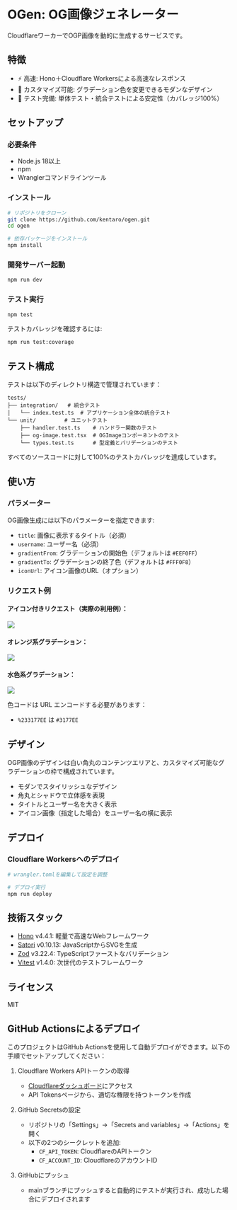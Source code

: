 # OGen: OG画像ジェネレーター

CloudflareワーカーでOGP画像を動的に生成するサービスです。

## 特徴

- ⚡️ 高速: Hono＋Cloudflare Workersによる高速なレスポンス
- 🎨 カスタマイズ可能: グラデーション色を変更できるモダンなデザイン
- 🧪 テスト完備: 単体テスト・統合テストによる安定性（カバレッジ100%）

## セットアップ

### 必要条件

- Node.js 18以上
- npm
- Wranglerコマンドラインツール

### インストール

```bash
# リポジトリをクローン
git clone https://github.com/kentaro/ogen.git
cd ogen

# 依存パッケージをインストール
npm install
```

### 開発サーバー起動

```bash
npm run dev
```

### テスト実行

```bash
npm test
```

テストカバレッジを確認するには:

```bash
npm run test:coverage
```

## テスト構成

テストは以下のディレクトリ構造で管理されています：

```
tests/
├── integration/   # 統合テスト
│   └── index.test.ts  # アプリケーション全体の統合テスト
└── unit/         # ユニットテスト
    ├── handler.test.ts    # ハンドラー関数のテスト
    ├── og-image.test.tsx  # OGImageコンポーネントのテスト
    └── types.test.ts      # 型定義とバリデーションのテスト
```

すべてのソースコードに対して100%のテストカバレッジを達成しています。

## 使い方

### パラメーター

OG画像生成には以下のパラメーターを指定できます:

- `title`: 画像に表示するタイトル（必須）
- `username`: ユーザー名（必須）
- `gradientFrom`: グラデーションの開始色（デフォルトは `#EEF0FF`）
- `gradientTo`: グラデーションの終了色（デフォルトは `#FFF0F8`）
- `iconUrl`: アイコン画像のURL（オプション）

### リクエスト例

#### アイコン付きリクエスト（実際の利用例）：

[![](https://ogen.kentarok.workers.dev/og?title=og:image%E3%82%92%E5%8B%95%E7%9A%84%E3%81%AB%E4%BD%9C%E6%88%90%E3%81%99%E3%82%8BWeb%E3%82%A2%E3%83%97%E3%83%AA%E3%82%92Hono%EF%BC%8BCloudflare%20Workers%E3%81%A7%E4%BD%9C%E3%81%A3%E3%81%9F%EF%BC%81%20&username=%E6%A0%97%E6%9E%97%E5%81%A5%E5%A4%AA%E9%83%8E&iconUrl=https://pbs.twimg.com/profile_images/1893532407988367361/5EfifO80_400x400.jpg)](https://ogen.kentarok.workers.dev/og?title=og:image%E3%82%92%E5%8B%95%E7%9A%84%E3%81%AB%E4%BD%9C%E6%88%90%E3%81%99%E3%82%8BWeb%E3%82%A2%E3%83%97%E3%83%AA%E3%82%92Hono%EF%BC%8BCloudflare%20Workers%E3%81%A7%E4%BD%9C%E3%81%A3%E3%81%9F%EF%BC%81%20&username=%E6%A0%97%E6%9E%97%E5%81%A5%E5%A4%AA%E9%83%8E&iconUrl=https://pbs.twimg.com/profile_images/1893532407988367361/5EfifO80_400x400.jpg)

#### オレンジ系グラデーション：

[![](https://ogen.kentarok.workers.dev/og?title=og:image%E3%82%92%E5%8B%95%E7%9A%84%E3%81%AB%E4%BD%9C%E6%88%90%E3%81%99%E3%82%8BWeb%E3%82%A2%E3%83%97%E3%83%AA%E3%82%92Hono%EF%BC%8BCloudflare%20Workers%E3%81%A7%E4%BD%9C%E3%81%A3%E3%81%9F%EF%BC%81%20&username=%E6%A0%97%E6%9E%97%E5%81%A5%E5%A4%AA%E9%83%8E&iconUrl=https://pbs.twimg.com/profile_images/1893532407988367361/5EfifO80_400x400.jpg&gradientFrom=%23FF8C00&gradientTo=%23FFA500)](https://ogen.kentarok.workers.dev/og?title=og:image%E3%82%92%E5%8B%95%E7%9A%84%E3%81%AB%E4%BD%9C%E6%88%90%E3%81%99%E3%82%8BWeb%E3%82%A2%E3%83%97%E3%83%AA%E3%82%92Hono%EF%BC%8BCloudflare%20Workers%E3%81%A7%E4%BD%9C%E3%81%A3%E3%81%9F%EF%BC%81%20&username=%E6%A0%97%E6%9E%97%E5%81%A5%E5%A4%AA%E9%83%8E&iconUrl=https://pbs.twimg.com/profile_images/1893532407988367361/5EfifO80_400x400.jpg&gradientFrom=%23FF8C00&gradientTo=%23FFA500)

#### 水色系グラデーション：

[![](https://ogen.kentarok.workers.dev/og?title=og:image%E3%82%92%E5%8B%95%E7%9A%84%E3%81%AB%E4%BD%9C%E6%88%90%E3%81%99%E3%82%8BWeb%E3%82%A2%E3%83%97%E3%83%AA%E3%82%92Hono%EF%BC%8BCloudflare%20Workers%E3%81%A7%E4%BD%9C%E3%81%A3%E3%81%9F%EF%BC%81%20&username=%E6%A0%97%E6%9E%97%E5%81%A5%E5%A4%AA%E9%83%8E&iconUrl=https://pbs.twimg.com/profile_images/1893532407988367361/5EfifO80_400x400.jpg&gradientFrom=%2300C6FF&gradientTo=%230072FF)](https://ogen.kentarok.workers.dev/og?title=og:image%E3%82%92%E5%8B%95%E7%9A%84%E3%81%AB%E4%BD%9C%E6%88%90%E3%81%99%E3%82%8BWeb%E3%82%A2%E3%83%97%E3%83%AA%E3%82%92Hono%EF%BC%8BCloudflare%20Workers%E3%81%A7%E4%BD%9C%E3%81%A3%E3%81%9F%EF%BC%81%20&username=%E6%A0%97%E6%9E%97%E5%81%A5%E5%A4%AA%E9%83%8E&iconUrl=https://pbs.twimg.com/profile_images/1893532407988367361/5EfifO80_400x400.jpg&gradientFrom=%2300C6FF&gradientTo=%230072FF)

色コードは URL エンコードする必要があります：

- `%233177EE` は `#3177EE`

## デザイン

OGP画像のデザインは白い角丸のコンテンツエリアと、カスタマイズ可能なグラデーションの枠で構成されています。

- モダンでスタイリッシュなデザイン
- 角丸とシャドウで立体感を表現
- タイトルとユーザー名を大きく表示
- アイコン画像（指定した場合）をユーザー名の横に表示

## デプロイ

### Cloudflare Workersへのデプロイ

```bash
# wrangler.tomlを編集して設定を調整

# デプロイ実行
npm run deploy
```

## 技術スタック

- [Hono](https://hono.dev/) v4.4.1: 軽量で高速なWebフレームワーク
- [Satori](https://github.com/vercel/satori) v0.10.13: JavaScriptからSVGを生成
- [Zod](https://zod.dev/) v3.22.4: TypeScriptファーストなバリデーション
- [Vitest](https://vitest.dev/) v1.4.0: 次世代のテストフレームワーク

## ライセンス

MIT 

## GitHub Actionsによるデプロイ

このプロジェクトはGitHub Actionsを使用して自動デプロイができます。以下の手順でセットアップしてください：

1. Cloudflare Workers APIトークンの取得
   - [Cloudflareダッシュボード](https://dash.cloudflare.com/)にアクセス
   - API Tokensページから、適切な権限を持つトークンを作成

2. GitHub Secretsの設定
   - リポジトリの「Settings」→「Secrets and variables」→「Actions」を開く
   - 以下の2つのシークレットを追加:
     - `CF_API_TOKEN`: CloudflareのAPIトークン
     - `CF_ACCOUNT_ID`: CloudflareのアカウントID

3. GitHubにプッシュ
   - mainブランチにプッシュすると自動的にテストが実行され、成功した場合にデプロイされます 